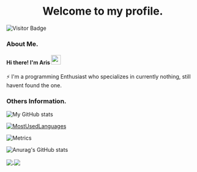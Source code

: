 <h1 align="center">Welcome to my profile. </h1> 

![Visitor Badge](https://visitor-badge.laobi.icu/badge?page_id=antare74)

### About Me.
#### Hi there! I'm Aris <img src="https://media.giphy.com/media/hvRJCLFzcasrR4ia7z/giphy.gif" width="25px" height="25px">
⚡ I'm a programming Enthusiast who specializes in currently nothing, still havent found the one.

### Others Information. 
![My GitHub stats](https://github-readme-stats.vercel.app/api?username=Antare74)

[![MostUsedLanguages](https://github-readme-stats.vercel.app/api/top-langs/?username=mystique09&layout=compact&langs_count=20)](https://github.com/antare74/antare74)

![Metrics](https://metrics.lecoq.io/antare74?template=classic&base.header=0&achievements=1&stackoverflow=1&base.indepth=false&base.hireable=false&achievements.threshold=C&achievements.secrets=true&achievements.display=compact&achievements.limit=0&stackoverflow.user=11778624&stackoverflow.limit=0&stackoverflow.lines=0&stackoverflow.lines.snippet=0&config.timezone=Asia%2FJakarta)

![Anurag's GitHub stats](https://github-readme-stats.vercel.app/api?username=antare74&show_icons=true&theme=radical&count_private=true)


<a href="https://github.com/antare74">
  <img align="center" src="https://github-readme-stats.vercel.app/api?username=antare74&show_icons=true&theme=radical&count_private=true" />
</a>
<a href="https://github.com/antare74">
  <img align="center" src="https://github-readme-stats.vercel.app/api/top-langs/?username=mystique09&layout=compact&langs_count=20" />
</a>
